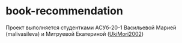 # book-recommendation
Проект выполняется студентками АСУб-20-1 Васильевой Марией (malivasileva) и Митруевой Екатериной (<a href = "">UkiMori2002</a>)
